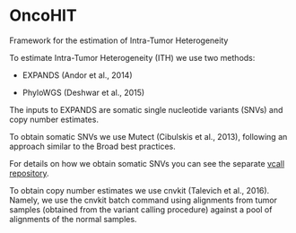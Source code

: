 # OncoHIT
Framework for the estimation of Intra-Tumor Heterogeneity

To estimate Intra-Tumor Heterogeneity (ITH) we use two methods:

- EXPANDS (Andor et al., 2014)

- PhyloWGS (Deshwar et al., 2015)

The inputs to EXPANDS are somatic single nucleotide variants (SNVs) and copy number estimates. 

To obtain somatic SNVs we use Mutect (Cibulskis et al., 2013), following an approach similar to the Broad best practices.

For details on how we obtain somatic SNVs you can see the separate [vcall repository](https://github.com/comicsfct/vcall).

To obtain copy number estimates we use cnvkit (Talevich et al., 2016). Namely, we use the cnvkit batch command using alignments from tumor samples (obtained from the variant calling procedure) against a pool of alignments of the normal samples.

